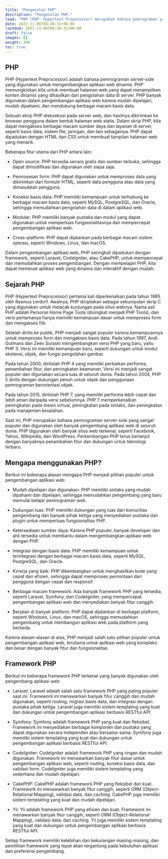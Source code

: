 ```yaml
---
title: "Pengenalan PHP"
description: "Pengenalan PHP."
lead: "PHP (PHP: Hypertext Prepocessor) merupakan bahasa pemrograman yang umum dipakai dalam pembuatan dan pengembangan sistem berbasis web."
date: 2022-11-06T08:49:31+00:00
lastmod: 2022-11-06T08:49:31+00:00
draft: false
images: []
weight: 300
toc: true
---
```

## PHP
PHP (Hypertext Preprocessor) adalah bahasa pemrograman server-side yang digunakan untuk mengembangkan aplikasi web dinamis. PHP memungkinkan kita untuk membuat halaman web yang dapat menampilkan konten dinamis yang dihasilkan dari pengolahan data di server. PHP banyak digunakan dalam pengembangan aplikasi web karena mudah dipelajari, mudah dipahami, dan mendukung berbagai macam basis data.

Sebuah skrip PHP dieksekusi pada server web, dan hasilnya dikirimkan ke browser pengguna dalam bentuk halaman web statis. Dalam skrip PHP, kita dapat mengakses berbagai macam sumber daya dan layanan di server, seperti basis data, sistem file, jaringan, dan lain sebagainya. PHP dapat dipadukan dengan HTML dan CSS untuk membuat tampilan halaman web yang menarik.

Beberapa fitur utama dari PHP antara lain:

- Open source: PHP tersedia secara gratis dan sumber terbuka, sehingga dapat dimodifikasi dan digunakan oleh siapa saja.

- Pemrosesan form: PHP dapat digunakan untuk memproses data yang dikirimkan dari formulir HTML, seperti data pengguna atau data yang dimasukkan pengguna.

- Koneksi basis data: PHP memiliki kemampuan untuk terhubung ke berbagai macam basis data, seperti MySQL, PostgreSQL, dan Oracle, sehingga memudahkan pengolahan data di dalam aplikasi web.

- Modular: PHP memiliki banyak pustaka dan modul yang dapat digunakan untuk memperluas fungsionalitasnya dan mempercepat pengembangan aplikasi web.

- Cross-platform: PHP dapat dijalankan pada berbagai macam sistem operasi, seperti Windows, Linux, dan macOS.

Dalam pengembangan aplikasi web, PHP seringkali dipadukan dengan framework, seperti Laravel, CodeIgniter, atau CakePHP, untuk mempercepat dan memudahkan proses pengembangan. Dengan mempelajari PHP, kita dapat membuat aplikasi web yang dinamis dan interaktif dengan mudah.

## Sejarah PHP
PHP (Hypertext Preprocessor) pertama kali diperkenalkan pada tahun 1995 oleh Rasmus Lerdorf. Awalnya, PHP diciptakan sebagai sekumpulan skrip C yang digunakan untuk melacak kunjungan pada situs webnya. Nama asli PHP adalah Personal Home Page Tools (disingkat menjadi PHP Tools), dan versi pertamanya hanya memiliki kemampuan dasar untuk memproses form dan mengakses file.

Setelah dirilis ke publik, PHP menjadi sangat populer karena kemampuannya untuk memproses form dan mengakses basis data. Pada tahun 1997, Andi Gutmans dan Zeev Suraski mengembangkan versi PHP yang baru, yaitu PHP 3. Versi ini memiliki kemampuan baru, seperti dukungan untuk modul ekstensi, objek, dan fungsi pengolahan gambar.

Pada tahun 2000, dirilislah PHP 4 yang memiliki perbaikan performa, penambahan fitur, dan peningkatan keamanan. Versi ini menjadi sangat populer dan digunakan secara luas di seluruh dunia. Pada tahun 2004, PHP 5 dirilis dengan dukungan penuh untuk objek dan penggunaan pemrograman berorientasi objek.

Pada tahun 2015, dirilislah PHP 7, yang memiliki performa lebih cepat dan lebih aman daripada versi sebelumnya. PHP 7 memperkenalkan peningkatan pada mesin virtual, peningkatan pada sintaks, dan peningkatan pada manajemen kesalahan.

Saat ini, PHP merupakan bahasa pemrograman server-side yang sangat populer dan digunakan oleh banyak pengembang aplikasi web di seluruh dunia. PHP digunakan oleh banyak situs web terkenal, seperti Facebook, Yahoo, Wikipedia, dan WordPress. Perkembangan PHP terus berlanjut dengan banyaknya penambahan fitur dan dukungan untuk teknologi terbaru.

## Mengapa menggunakan PHP?
Berikut ini beberapa alasan mengapa PHP menjadi pilihan populer untuk pengembangan aplikasi web:

- Mudah dipelajari dan digunakan: PHP memiliki sintaks yang mudah dipahami dan dipelajari, sehingga memudahkan pengembang yang baru memulai belajar pemrograman web.

- Dukungan luas: PHP memiliki dukungan yang luas dari komunitas pengembang dan banyak pihak ketiga yang menyediakan pustaka dan plugin untuk memperluas fungsionalitas PHP.

- Ketersediaan sumber daya: Karena PHP populer, banyak developer dan ahli tersedia untuk membantu dalam mengembangkan aplikasi web dengan PHP.

- Integrasi dengan basis data: PHP memiliki kemampuan untuk terintegrasi dengan berbagai macam basis data, seperti MySQL, PostgreSQL, dan Oracle.

- Kinerja yang baik: PHP dikembangkan untuk menghasilkan kode yang cepat dan efisien, sehingga dapat memproses permintaan dari pengguna dengan cepat dan responsif.

- Berbagai macam framework: Ada banyak framework PHP yang tersedia, seperti Laravel, Symfony, dan CodeIgniter, yang mempercepat pengembangan aplikasi web dan menyediakan banyak fitur canggih.

- Berjalan di banyak platform: PHP dapat dijalankan di berbagai platform, seperti Windows, Linux, dan macOS, sehingga memudahkan pengembang untuk membangun aplikasi web pada platform yang berbeda.

Karena alasan-alasan di atas, PHP menjadi salah satu pilihan populer untuk pengembangan aplikasi web, terutama untuk aplikasi web yang kompleks dan besar dengan banyak fitur dan fungsionalitas.

## Framework PHP
Berikut ini beberapa framework PHP terkenal yang banyak digunakan oleh pengembang aplikasi web:

- Laravel: Laravel adalah salah satu framework PHP yang paling populer saat ini. Framework ini menawarkan banyak fitur canggih dan mudah digunakan, seperti routing, migrasi basis data, dan integrasi dengan pustaka pihak ketiga. Laravel juga memiliki sistem templating yang kuat dan dukungan untuk pengembangan aplikasi berbasis RESTful API.

- Symfony: Symfony adalah framework PHP yang kuat dan fleksibel. Framework ini menyediakan berbagai komponen dan pustaka yang dapat digunakan secara independen atau bersama-sama. Symfony juga memiliki sistem templating yang kuat dan dukungan untuk pengembangan aplikasi berbasis RESTful API.

- CodeIgniter: CodeIgniter adalah framework PHP yang ringan dan mudah digunakan. Framework ini menawarkan banyak fitur dasar untuk pengembangan aplikasi web, seperti routing, koneksi basis data, dan validasi form. CodeIgniter juga memiliki sistem templating yang sederhana dan mudah dipelajari.

- CakePHP: CakePHP adalah framework PHP yang fleksibel dan kuat. Framework ini menawarkan banyak fitur canggih, seperti ORM (Object-Relational Mapping), validasi data, dan caching. CakePHP juga memiliki sistem templating yang kuat dan mudah dipelajari.

- Yii: Yii adalah framework PHP yang efisien dan kuat. Framework ini menawarkan banyak fitur canggih, seperti ORM (Object-Relational Mapping), validasi data, dan caching. Yii juga memiliki sistem templating yang kuat dan dukungan untuk pengembangan aplikasi berbasis RESTful API.

Setiap framework memiliki kelebihan dan kekurangan masing-masing, dan pemilihan framework yang tepat akan tergantung pada kebutuhan aplikasi dan preferensi pengembang.
